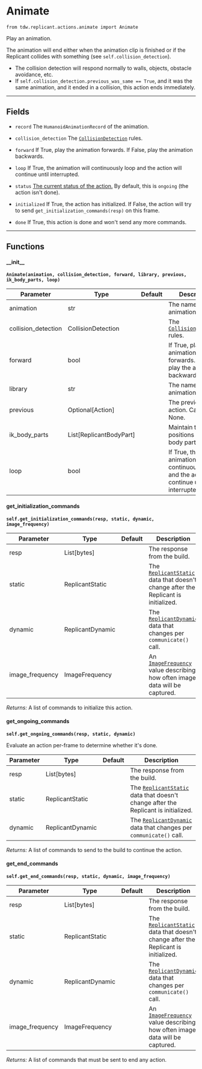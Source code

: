# Animate

`from tdw.replicant.actions.animate import Animate`

Play an animation.

The animation will end either when the animation clip is finished or if the Replicant collides with something (see `self.collision_detection`).

- The collision detection will respond normally to walls, objects, obstacle avoidance, etc.
- If `self.collision_detection.previous_was_same == True`, and it was the same animation, and it ended in a collision, this action ends immediately.

***

## Fields

- `record` The `HumanoidAnimationRecord` of the animation.

- `collision_detection` The [`CollisionDetection`](../collision_detection.md) rules.

- `forward` If True, play the animation forwards. If False, play the animation backwards.

- `loop` If True, the animation will continuously loop and the action will continue until interrupted.

- `status` [The current status of the action.](../action_status.md) By default, this is `ongoing` (the action isn't done).

- `initialized` If True, the action has initialized. If False, the action will try to send `get_initialization_commands(resp)` on this frame.

- `done` If True, this action is done and won't send any more commands.

***

## Functions

#### \_\_init\_\_

**`Animate(animation, collision_detection, forward, library, previous, ik_body_parts, loop)`**

| Parameter | Type | Default | Description |
| --- | --- | --- | --- |
| animation |  str |  | The name of the animation. |
| collision_detection |  CollisionDetection |  | The [`CollisionDetection`](../collision_detection.md) rules. |
| forward |  bool |  | If True, play the animation forwards. If False, play the animation backwards. |
| library |  str |  | The name of the animation's library. |
| previous |  Optional[Action] |  | The previous action. Can be None. |
| ik_body_parts |  List[ReplicantBodyPart] |  | Maintain the IK positions of these body parts. |
| loop |  bool |  | If True, the animation will continuously loop and the action will continue until interrupted. |

#### get_initialization_commands

**`self.get_initialization_commands(resp, static, dynamic, image_frequency)`**


| Parameter | Type | Default | Description |
| --- | --- | --- | --- |
| resp |  List[bytes] |  | The response from the build. |
| static |  ReplicantStatic |  | The [`ReplicantStatic`](../replicant_static.md) data that doesn't change after the Replicant is initialized. |
| dynamic |  ReplicantDynamic |  | The [`ReplicantDynamic`](../replicant_dynamic.md) data that changes per `communicate()` call. |
| image_frequency |  ImageFrequency |  | An [`ImageFrequency`](../image_frequency.md) value describing how often image data will be captured. |

_Returns:_  A list of commands to initialize this action.

#### get_ongoing_commands

**`self.get_ongoing_commands(resp, static, dynamic)`**

Evaluate an action per-frame to determine whether it's done.


| Parameter | Type | Default | Description |
| --- | --- | --- | --- |
| resp |  List[bytes] |  | The response from the build. |
| static |  ReplicantStatic |  | The [`ReplicantStatic`](../replicant_static.md) data that doesn't change after the Replicant is initialized. |
| dynamic |  ReplicantDynamic |  | The [`ReplicantDynamic`](../replicant_dynamic.md) data that changes per `communicate()` call. |

_Returns:_  A list of commands to send to the build to continue the action.

#### get_end_commands

**`self.get_end_commands(resp, static, dynamic, image_frequency)`**


| Parameter | Type | Default | Description |
| --- | --- | --- | --- |
| resp |  List[bytes] |  | The response from the build. |
| static |  ReplicantStatic |  | The [`ReplicantStatic`](../replicant_static.md) data that doesn't change after the Replicant is initialized. |
| dynamic |  ReplicantDynamic |  | The [`ReplicantDynamic`](../replicant_dynamic.md) data that changes per `communicate()` call. |
| image_frequency |  ImageFrequency |  | An [`ImageFrequency`](../image_frequency.md) value describing how often image data will be captured. |

_Returns:_  A list of commands that must be sent to end any action.